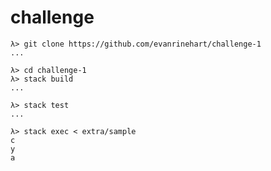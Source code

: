 # challenge

```
λ> git clone https://github.com/evanrinehart/challenge-1
...
```

```
λ> cd challenge-1
λ> stack build
...
```

```
λ> stack test
...
```

```
λ> stack exec < extra/sample
c
y
a
```
